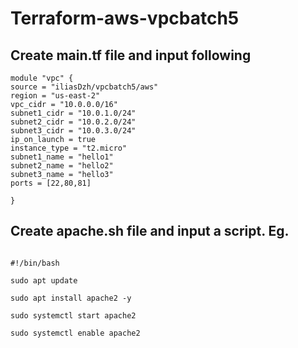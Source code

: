 # Terraform-aws-vpcbatch5

## Create main.tf file and input following
```hcl
module "vpc" {
source = "iliasDzh/vpcbatch5/aws"
region = "us-east-2"
vpc_cidr = "10.0.0.0/16"
subnet1_cidr = "10.0.1.0/24"
subnet2_cidr = "10.0.2.0/24"
subnet3_cidr = "10.0.3.0/24"
ip_on_launch = true
instance_type = "t2.micro"
subnet1_name = "hello1"
subnet2_name = "hello2"
subnet3_name = "hello3"
ports = [22,80,81]

}
```
## Create apache.sh file and input a script. Eg.
```hcl

#!/bin/bash

sudo apt update 

sudo apt install apache2 -y

sudo systemctl start apache2 

sudo systemctl enable apache2 
```